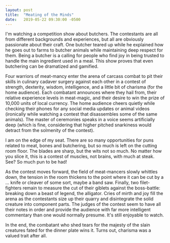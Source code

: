 ```yaml
---
layout: post
title:  "Meating of the Minds"
date:   2019-05-22 09:30:00 -0500
---
```

I'm watching a competition show about butchers.  The contestants are all from different backgrounds and experiences, but all are obviously passionate about their craft.  One butcher teared up while he explained how he goes out to farms to butcher animals while maintaining deep respect for them.  Being a butcher is a calling for people who find joy in being trusted to handle the main ingredient used in a meal.  This show proves that even butchering can be dramatized and gamified.

Four warriors of meat-mancy enter the arena of carcass combat to pit their skills in culinary cadaver surgery against each other in a contest of strength, dexterity, wisdom, intelligence, and a little bit of charisma (for the home audience).  Each combatant announces where they hail from, their relative experience levels in meat-magic, and their desire to win the prize of 10,000 units of local currency.  The home audience cheers quietly while checking their phones for any social media updates or animal videos (ironically while watching a contest that disassembles some of the same animals).  The master of ceremonies speaks in a voice seems artificially deep (which is fine, considering that higher pitched snarkiness would detract from the solmenity of the contest).

I am on the edge of my seat.  There are so many opportunities for puns related to meat, bones and butchering, but so much is left on the cutting room floor.  The blades are sharp, but the wits not so much.  No matter how you slice it, this is a contest of muscles, not brains, with much at steak.  See?  So much pun to be had!

As the contest moves forward, the field of meat-mancers slowly whittles down, the tension in the room thickens to the point where it can be cut by a ... knife or cleaver of some sort, maybe a band saw.  Finally, two filet-fighters remain to measure the cut of their giblets against the boss-battle: breaking down a beast of legend, the alligator.  Cries of mirth and joy fill the arena as the contestants size up their quarry and disintegrate the solid creature into component parts.  The judges of the contest seem to have all their notes in order and provide the audience with far more intelligent commentary than one would normally presume.  It's still enjoyable to watch.

In the end, the combatant who shed tears for the majesty of the slain creatures fated for the dinner plate wins it.  Turns out, charisma was a valued trait after all.
